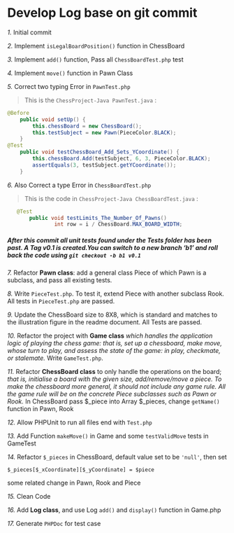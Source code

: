 # Develop Log base on git commit

_1._ Initial commit

_2._ Implement `isLegalBoardPosition()` function in ChessBoard

_3._ Implement `add()` function, Pass all `ChessBoardTest.php` test

_4._ Implement `move()` function in Pawn Class

_5._ Correct two typing Error in `PawnTest.php`
> This is the `ChessProject-Java PawnTest.java` :
``` java
@Before
    public void setUp() {
        this.chessBoard = new ChessBoard();
        this.testSubject = new Pawn(PieceColor.BLACK);
    }
@Test
    public void testChessBoard_Add_Sets_YCoordinate() {
        this.chessBoard.Add(testSubject, 6, 3, PieceColor.BLACK);
        assertEquals(3, testSubject.getYCoordinate());
    }
```

_6._ Also Correct a type Error in `ChessBoardTest.php`
> This is the code in `ChessProject-Java ChessBoardTest.java` :
``` java
   @Test
       public void testLimits_The_Number_Of_Pawns()
               int row = i / ChessBoard.MAX_BOARD_WIDTH;
```

##### After this commit all unit tests found under the Tests folder has been past. A Tag v0.1 is created.You can switch to a new branch ‘b1’ and roll back the code using `git checkout -b b1 v0.1`

_7._ Refactor **Pawn class**: add a general class Piece of which Pawn is a subclass, and pass all existing tests.

_8._ Write `PieceTest.php`. To test it, extend Piece with another subclass Rook. All tests in `PieceTest.php` are passed.

_9._ Update the ChessBoard size to 8X8, which is standard and matches to the illustration figure in the readme document. All Tests are passed.

_10._ Refactor the project with **Game class** _which handles the application logic of playing the chess game: that is, set up a chessboard, make move, whose turn to play, and assess the state of the game: in play, checkmate, or stalemate._ Write `GameTest.php`.

_11._ Refactor **ChessBoard class** to only handle the operations on the board; _that is, initialise a board with the given size, add/remove/move a piece. To make the chessboard more general, it should not include any game rule. All the game rule will be on the concrete Piece subclasses such as Pawn or Rook._ In ChessBoard pass $_piece into Array $_pieces, change `getName()` function in Pawn, Rook

_12._ Allow PHPUnit to run all files end with `Test.php`

_13._ Add Function `makeMove()` in Game and some `testValidMove` tests in GameTest

_14._ Refactor `$_pieces` in ChessBoard, default value set to be `'null'`, then set
```
$_pieces[$_xCoordinate][$_yCoordinate] = $piece
```
some related change in Pawn, Rook and Piece

_15._ Clean Code

_16._ Add **Log class**, and use Log `add()` and `display()` function in Game.php

_17._ Generate `PHPDoc` for test case
